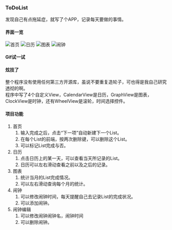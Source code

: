 ### ToDoList  
发现自己有点拖延症，就写了个APP，记录每天要做的事情。
#### 界面一览
![首页](https://raw.githubusercontent.com/happyfsyy/ToDoList/master/screnshots/1.jpg)
![日历](https://raw.githubusercontent.com/happyfsyy/ToDoList/master/screnshots/2.jpg)
![图表](https://raw.githubusercontent.com/happyfsyy/ToDoList/master/screnshots/3.jpg)
![闹钟](https://raw.githubusercontent.com/happyfsyy/ToDoList/master/screnshots/4.jpg)
#### Gif试一试
#### 炫技了
整个程序没有使用任何第三方开源库，虽说不要重复造轮子，可也得是我自己研究透彻的啊。  
程序中写了4个自定义View，CalendarView是日历，GraphView是图表，ClockView是时钟，还有WheelView是滚轮，时间选择控件。  
#### 项目功能
1. 首页
    1. 输入完成之后，点击“下一项”自动新建下一个List。
    2. 在每个List的前端，按两次删除键，可以删除这个List。
    3. 可以标记List完成与否。
2. 日历
    1. 点击日历上的某一天，可以查看当天所记录的List。
    2. 日历可以左右滑动查看之前以及之后的记录。
3. 图表
    1. 统计当月的List完成情况。
    2. 可以左右滑动查询每个月的统计。
4. 闹钟
    1. 可以修改闹钟时间，每天提醒自己去记录List的完成状况。
    2. 可以添加闹钟。
5. 闹钟编辑
    1. 可以修改闹钟闹钟名，闹钟时间
    2. 可以删除闹钟。


